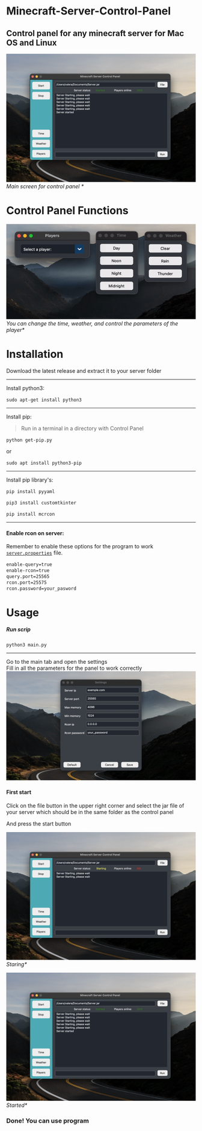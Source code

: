 # Minecraft-Server-Control-Panel
Control panel for any minecraft server for Mac OS and Linux
---
![](documentation_images/started_screen.png)<br />
_Main screen for control panel *_

# Control Panel Functions
![](documentation_images/functions.gif)<br />
_You can change the time, weather, and control the parameters of the player*_

# Installation

Download the latest release and extract it to your server folder

---
Install python3:
```
sudo apt-get install python3
```
---
Install pip:
>Run in a terminal in a directory with Control Panel 
```
python get-pip.py
```
or
```
sudo apt install python3-pip
```
---
Install pip library's:
```
pip install pyyaml
```
```
pip3 install customtkinter
```
```
pip install mcrcon
```
---
#### Enable rcon on server:
Remember to enable these options for the program to work [```server.properties```](https://minecraft.gamepedia.com/Server.properties) file.
```
enable-query=true
enable-rcon=true
query.port=25565
rcon.port=25575
rcon.password=your_pasword
```
# Usage
##### Run scrip
```
python3 main.py 
```
---
Go to the main tab and open the settings<br />
Fill in all the parameters for the panel to work correctly<br />
![](documentation_images/settings.png)

#### First start

Click on the file button in the upper right corner and select the jar file of your server which should be in the same folder as the control panel<br />

And press the start button

![](documentation_images/starting_screen.png)<br />
_Staring*_

![](documentation_images/started_screen.png)<br />
_Started*_

### Done! You can use program 


